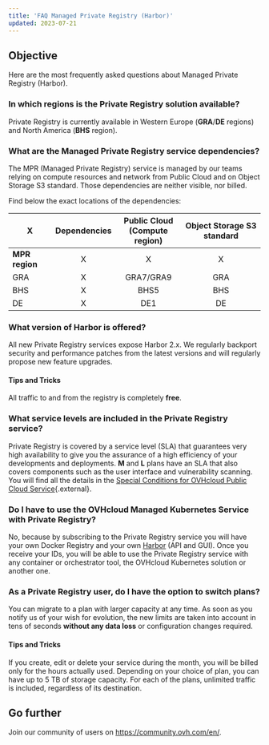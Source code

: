 ```yaml
---
title: 'FAQ Managed Private Registry (Harbor)'
updated: 2023-07-21
---
```



## Objective
Here are the most frequently asked questions about Managed Private Registry (Harbor).

### In which regions is the Private Registry solution available?
Private Registry is currently available in Western Europe (**GRA**/**DE** regions) and North America (**BHS** region).

### What are the Managed Private Registry service dependencies?

The MPR (Managed Private Registry) service is managed by our teams relying on compute resources and network from Public Cloud and on Object Storage S3 standard. Those dependencies are neither visible, nor billed.

Find below the exact locations of the dependencies:

| X              | Dependencies | Public Cloud<br>(Compute region) | Object Storage S3 standard  |
|----------------|:------------:|:---------------------------------:|:--------------------------:|
| **MPR region** |      X       |                 X                 |             X              |
| GRA            |      X       |             GRA7/GRA9             |            GRA             |
| BHS            |      X       |               BHS5                |            BHS             |
| DE             |      X       |                DE1                |            DE              |

### What version of Harbor is offered?
All new Private Registry services expose Harbor 2.x. We regularly backport security and performance patches from the latest versions and will regularly propose new feature upgrades.

#### Tips and Tricks
All traffic to and from the registry is completely **free**.

### What service levels are included in the Private Registry service?
Private Registry is covered by a service level (SLA) that guarantees very high availability to give you the assurance of a high efficiency of your developments and deployments. **M** and **L** plans have an SLA that also covers components such as the user interface and vulnerability scanning. You will find all the details in the [Special Conditions for OVHcloud Public Cloud Service](https://www.ovhcloud.com/en-ie/terms-and-conditions/contracts/){.external}.

### Do I have to use the OVHcloud Managed Kubernetes Service with Private Registry?
No, because by subscribing to the Private Registry service you will have your own Docker Registry and your own [Harbor](https://goharbor.io/) (API and GUI). Once you receive your IDs, you will be able to use the Private Registry service with any container or orchestrator tool, the OVHcloud Kubernetes solution or another one.

### As a Private Registry user, do I have the option to switch plans?
You can migrate to a plan with larger capacity at any time. As soon as you notify us of your wish for evolution, the new limits are taken into account in tens of seconds **without any data loss** or configuration changes required.

#### Tips and Tricks
If you create, edit or delete your service during the month, you will be billed only for the hours actually used. Depending on your choice of plan, you can have up to 5 TB of storage capacity. For each of the plans, unlimited traffic is included, regardless of its destination.

## Go further

Join our community of users on <https://community.ovh.com/en/>.
